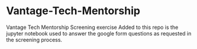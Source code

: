 # Vantage-Tech-Mentorship
Vantage Tech Mentorship Screening exercise
Added to this repo is the jupyter notebook used to answer the google form questions as requested in the screening process.
